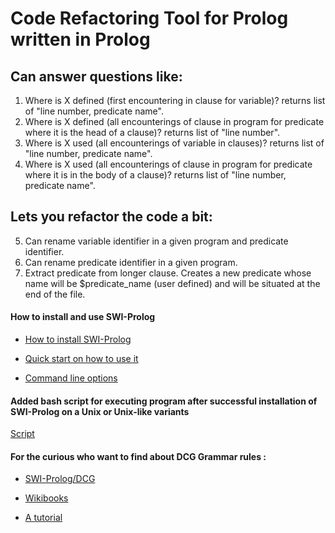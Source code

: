 # Code Refactoring Tool for Prolog written in Prolog

## Can answer questions like:

1. Where is X defined (first encountering in clause for variable)? returns list of "line number, predicate name".
2. Where is X defined (all encounterings of clause in program for predicate where it is the head of a clause)? returns list of "line number".
3. Where is X used (all encounterings of variable in clauses)? returns list of "line number, predicate name".
4. Where is X used (all encounterings of clause in program for predicate where it is in the body of a clause)? returns list of "line number, predicate name".

## Lets you refactor the code a bit:

5. Can rename variable identifier in a given program and predicate identifier.
6. Can rename predicate identifier in a given program.
7. Extract predicate from longer clause. Creates a new predicate whose name will be \$predicate_name (user defined) and will be situated at the end of the file.

#### How to install and use SWI-Prolog

+ [How to install SWI-Prolog](https://wwu-pi.github.io/tutorials/lectures/lsp/010_install_swi_prolog.html)

+ [Quick start on how to use it](http://www.swi-prolog.org/pldoc/man?section=quickstart)

+ [Command line options](http://www.swi-prolog.org/pldoc/man?section=cmdline)

#### Added bash script for executing program after successful installation of SWI-Prolog on a Unix or Unix-like variants

[Script](./run.sh)

#### For the curious who want to find about DCG Grammar rules :

+ [SWI-Prolog/DCG](http://www.swi-prolog.org/pldoc/man?section=DCG)

+ [Wikibooks](https://en.wikibooks.org/wiki/Prolog/Definite_Clause_Grammars)

+ [A tutorial](http://www.pathwayslms.com/swipltuts/dcg/)
